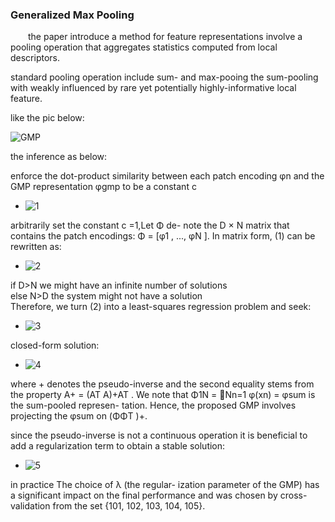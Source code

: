 ### Generalized Max Pooling

&emsp;&emsp;the paper introduce a method for feature representations involve a pooling
operation that aggregates statistics computed from local descriptors.

standard pooling operation include sum- and max-pooing
the sum-pooling with weakly influenced by rare yet potentially highly-informative local feature.

like the pic below:

![GMP](https://user-images.githubusercontent.com/19379550/60000027-f5d23b80-9695-11e9-9591-f21ba3c798eb.jpg)

the inference as below:

enforce the dot-product similarity between each patch encoding φn and the GMP representation φgmp to be a constant c   
- ![1](https://user-images.githubusercontent.com/19379550/60000334-8f99e880-9696-11e9-898e-864f29187890.jpg)

arbitrarily set the constant c =1,Let Φ de- note the D × N matrix that contains the patch encodings: Φ = [φ1 , ..., φN ]. In matrix form, (1) can be rewritten as:
- ![2](https://user-images.githubusercontent.com/19379550/60000361-a0e2f500-9696-11e9-89b8-f2f173d18f79.jpg)


if D>N we might have an infinite number of solutions   
else N>D the system might not have a solution   
Therefore, we turn (2) into a least-squares regression problem and seek:
- ![3](https://user-images.githubusercontent.com/19379550/60000727-5ada6100-9697-11e9-9cce-826d47a30fcf.jpg)

closed-form solution:
- ![4](https://user-images.githubusercontent.com/19379550/60000862-a260ed00-9697-11e9-9bc9-9d98447bddc1.jpg)

where + denotes the pseudo-inverse and the second equality stems from the property A+ = (AT A)+AT . We note that Φ1N = 􏰀Nn=1 φ(xn) = φsum is the sum-pooled represen- tation. Hence, the proposed GMP involves projecting the φsum on (ΦΦT )+.

since the pseudo-inverse is not a continuous operation it
is beneficial to add a regularization term to obtain a stable
solution:
- ![5](https://user-images.githubusercontent.com/19379550/60001122-55c9e180-9698-11e9-9524-2fbbcc078c8e.jpg)

in practice The choice of λ (the regular- ization parameter of the GMP) has a significant
 impact on the final performance and was chosen by cross-validation from 
 the set {101, 102, 103, 104, 105}.

